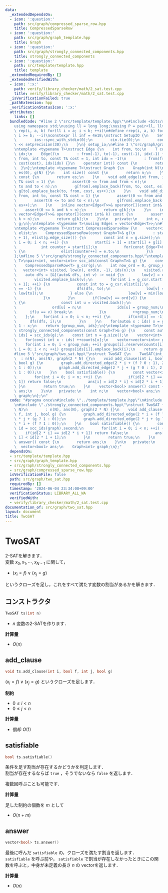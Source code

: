 ```yaml
---
data:
  _extendedDependsOn:
  - icon: ':question:'
    path: src/graph/compressed_sparse_row.hpp
    title: CompressedSparseRow
  - icon: ':question:'
    path: src/graph/graph_template.hpp
    title: Graph
  - icon: ':question:'
    path: src/graph/strongly_connected_components.hpp
    title: strongly_connected_components
  - icon: ':question:'
    path: src/template/template.hpp
    title: template
  _extendedRequiredBy: []
  _extendedVerifiedWith:
  - icon: ':x:'
    path: verify/library_checker/math/2_sat.test.cpp
    title: verify/library_checker/math/2_sat.test.cpp
  _isVerificationFailed: true
  _pathExtension: hpp
  _verificationStatusIcon: ':x:'
  attributes:
    links: []
  bundledCode: "#line 2 \"src/template/template.hpp\"\n#include <bits/stdc++.h>\n\
    using namespace std;\nusing ll = long long;\nusing P = pair<ll, ll>;\n#define\
    \ rep(i, a, b) for(ll i = a; i < b; ++i)\n#define rrep(i, a, b) for(ll i = a;\
    \ i >= b; --i)\nconstexpr ll inf = 4e18;\nstruct SetupIO {\n    SetupIO() {\n\
    \        ios::sync_with_stdio(0);\n        cin.tie(0);\n        cout << fixed\
    \ << setprecision(30);\n    }\n} setup_io;\n#line 3 \"src/graph/graph_template.hpp\"\
    \ntemplate <typename T>\nstruct Edge {\n    int from, to;\n    T cost;\n    int\
    \ idx;\n    Edge()\n        : from(-1), to(-1), cost(-1), idx(-1) {}\n    Edge(int\
    \ from, int to, const T& cost = 1, int idx = -1)\n        : from(from), to(to),\
    \ cost(cost), idx(idx) {}\n    operator int() const {\n        return to;\n  \
    \  }\n};\ntemplate <typename T>\nstruct Graph {\n    Graph(int N)\n        : n(N),\
    \ es(0), g(N) {}\n    int size() const {\n        return n;\n    }\n    int edge_size()\
    \ const {\n        return es;\n    }\n    void add_edge(int from, int to, const\
    \ T& cost = 1) {\n        assert(0 <= from and from < n);\n        assert(0 <=\
    \ to and to < n);\n        g[from].emplace_back(from, to, cost, es);\n       \
    \ g[to].emplace_back(to, from, cost, es++);\n    }\n    void add_directed_edge(int\
    \ from, int to, const T& cost = 1) {\n        assert(0 <= from and from < n);\n\
    \        assert(0 <= to and to < n);\n        g[from].emplace_back(from, to, cost,\
    \ es++);\n    }\n    inline vector<Edge<T>>& operator[](const int& k) {\n    \
    \    assert(0 <= k and k < n);\n        return g[k];\n    }\n    inline const\
    \ vector<Edge<T>>& operator[](const int& k) const {\n        assert(0 <= k and\
    \ k < n);\n        return g[k];\n    }\n\n   private:\n    int n, es;\n    vector<vector<Edge<T>>>\
    \ g;\n};\ntemplate <typename T>\nusing Edges = vector<Edge<T>>;\n#line 4 \"src/graph/compressed_sparse_row.hpp\"\
    \ntemplate <typename T>\nstruct CompressedSparseRow {\n    vector<int> start,\
    \ elist;\n    CompressedSparseRow(const Graph<T>& g)\n        : start(g.size()\
    \ + 1), elist(g.edge_size()) {\n        const int n = g.size();\n        for(int\
    \ i = 0; i < n; ++i) {\n            start[i + 1] = start[i] + g[i].size();\n \
    \           int counter = start[i];\n            for(const Edge<T>& e : g[i])\
    \ {\n                elist[counter++] = e.to;\n            }\n        }\n    }\n\
    };\n#line 5 \"src/graph/strongly_connected_components.hpp\"\ntemplate <typename\
    \ T>\npair<int, vector<int>> scc_ids(const Graph<T>& g) {\n    const int n = g.size();\n\
    \    CompressedSparseRow<T> g_csr(g);\n    int now_ord = 0, group_num = 0;\n \
    \   vector<int> visited, low(n), ord(n, -1), ids(n);\n    visited.reserve(n);\n\
    \    auto dfs = [&](auto& dfs, int v) -> void {\n        low[v] = ord[v] = now_ord++;\n\
    \        visited.emplace_back(v);\n        for(int i = g_csr.start[v]; i < g_csr.start[v\
    \ + 1]; ++i) {\n            const int to = g_csr.elist[i];\n            if(ord[to]\
    \ == -1) {\n                dfs(dfs, to);\n                low[v] = min(low[v],\
    \ low[to]);\n            } else {\n                low[v] = min(low[v], ord[to]);\n\
    \            }\n        }\n        if(low[v] == ord[v]) {\n            while(true)\
    \ {\n                const int u = visited.back();\n                visited.pop_back();\n\
    \                ord[u] = n;\n                ids[u] = group_num;\n          \
    \      if(u == v) break;\n            }\n            ++group_num;\n        }\n\
    \    };\n    for(int i = 0; i < n; ++i) {\n        if(ord[i] == -1) {\n      \
    \      dfs(dfs, i);\n        }\n    }\n    for(auto& x : ids) x = group_num -\
    \ 1 - x;\n    return {group_num, ids};\n}\ntemplate <typename T>\nvector<vector<int>>\
    \ strongly_connected_components(const Graph<T>& g) {\n    const auto [group_num,\
    \ ids] = scc_ids(g);\n    const int n = g.size();\n    vector<int> counts(group_num);\n\
    \    for(const int x : ids) ++counts[x];\n    vector<vector<int>> groups(group_num);\n\
    \    for(int i = 0; i < group_num; ++i) groups[i].reserve(counts[i]);\n    for(int\
    \ i = 0; i < n; ++i) groups[ids[i]].emplace_back(i);\n    return groups;\n}\n\
    #line 5 \"src/graph/two_sat.hpp\"\nstruct TwoSAT {\n    TwoSAT(int N)\n      \
    \  : n(N), ans(N), graph(2 * N) {}\n    void add_clause(int i, bool f, int j,\
    \ bool g) {\n        graph.add_directed_edge(2 * i + (f ? 0 : 1), 2 * j + (g ?\
    \ 1 : 0));\n        graph.add_directed_edge(2 * j + (g ? 0 : 1), 2 * i + (f ?\
    \ 1 : 0));\n    }\n    bool satisfiable() {\n        const vector<int> id = scc_ids(graph).second;\n\
    \        for(int i = 0; i < n; ++i) {\n            if(id[2 * i] == id[2 * i +\
    \ 1]) return false;\n            ans[i] = id[2 * i] < id[2 * i + 1];\n       \
    \ }\n        return true;\n    }\n    vector<bool> answer() const {\n        return\
    \ ans;\n    }\n\n   private:\n    int n;\n    vector<bool> ans;\n    Graph<int>\
    \ graph;\n};\n"
  code: "#pragma once\n#include \"../template/template.hpp\"\n#include \"./graph_template.hpp\"\
    \n#include \"./strongly_connected_components.hpp\"\nstruct TwoSAT {\n    TwoSAT(int\
    \ N)\n        : n(N), ans(N), graph(2 * N) {}\n    void add_clause(int i, bool\
    \ f, int j, bool g) {\n        graph.add_directed_edge(2 * i + (f ? 0 : 1), 2\
    \ * j + (g ? 1 : 0));\n        graph.add_directed_edge(2 * j + (g ? 0 : 1), 2\
    \ * i + (f ? 1 : 0));\n    }\n    bool satisfiable() {\n        const vector<int>\
    \ id = scc_ids(graph).second;\n        for(int i = 0; i < n; ++i) {\n        \
    \    if(id[2 * i] == id[2 * i + 1]) return false;\n            ans[i] = id[2 *\
    \ i] < id[2 * i + 1];\n        }\n        return true;\n    }\n    vector<bool>\
    \ answer() const {\n        return ans;\n    }\n\n   private:\n    int n;\n  \
    \  vector<bool> ans;\n    Graph<int> graph;\n};"
  dependsOn:
  - src/template/template.hpp
  - src/graph/graph_template.hpp
  - src/graph/strongly_connected_components.hpp
  - src/graph/compressed_sparse_row.hpp
  isVerificationFile: false
  path: src/graph/two_sat.hpp
  requiredBy: []
  timestamp: '2024-06-04 23:34:08+09:00'
  verificationStatus: LIBRARY_ALL_WA
  verifiedWith:
  - verify/library_checker/math/2_sat.test.cpp
documentation_of: src/graph/two_sat.hpp
layout: document
title: TwoSAT
---
```


# TwoSAT

2-SATを解きます．<br>
変数 $x_0, x_1, \cdots, x_{N - 1}$ に関して，

- $(x_i = f) \lor (x_j = g)$

というクローズを足し，これをすべて満たす変数の割当があるかを解きます．

## コンストラクタ

```cpp
TwoSAT ts(int n)
```

- $n$ 変数の2-SATを作ります．

**計算量**

- $O(n)$

## add_clause

```cpp
void ts.add_clause(int i, bool f, int j, bool g)
```

$(x_i = f) \lor (x_j = g)$ というクローズを足します．

**制約**

- $0 \leq i \lt n$
- $0 \leq j \lt n$

**計算量**

- 償却 $O(1)$

## satisfiable

```cpp
bool ts.satisfiable()
```

条件を足す割当が存在するかどうかを判定します．<br>
割当が存在するならば `true` ，そうでないなら `false` を返します．

複数回呼ぶことも可能です．

**計算量**

足した制約の個数を $m$ として

- $O(n + m)$

## answer

```cpp
vector<bool> ts.answer()
```

最後に呼んだ `satisfiable` の，クローズを満たす割当を返します．<br>
`satisfiable` を呼ぶ前や， `satisfiable` で割当が存在しなかったときにこの関数を呼ぶと，中身が未定義の長さ $n$ の vectorを返します．

**計算量**

- $O(n)$